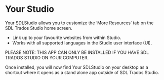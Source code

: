 # Your Studio

Your SDLStudio allows you to customize the ‘More Resources’ tab on the SDL Trados Studio home screen.

- Link up to your favourite websites from within Studio.
- Works with all supported languages in the Studio user interface (UI).

PLEASE NOTE: THIS APP CAN ONLY BE INSTALLED IF YOU HAVE SDL TRADOS STUDIO ON YOUR COMPUTER.

Once installed, you will now find Your SDLStudio on your desktop as a shortcut where it opens as a stand alone app outside of SDL Trados Studio.

